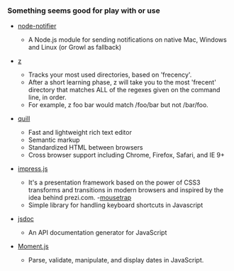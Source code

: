 ### Something seems good for play with or use

- [node-notifier](https://github.com/mikaelbr/node-notifier)
    - A Node.js module for sending notifications on native Mac, Windows and Linux (or Growl as fallback)

- [z](https://github.com/rupa/z)
    - Tracks your most used directories, based on 'frecency'.
    - After  a  short  learning  phase, z will take you to the most 'frecent' directory that matches ALL of the regexes given on the command line, in order.
    - For example, z foo bar would match /foo/bar but not /bar/foo.
- [quill](http://quilljs.com/)
    - Fast and lightweight rich text editor
    - Semantic markup
    - Standardized HTML between browsers
    - Cross browser support including Chrome, Firefox, Safari, and IE 9+
- [impress.js](https://github.com/impress/impress.js)
    - It's a presentation framework based on the power of CSS3 transforms and transitions in modern browsers and inspired by the idea behind prezi.com. 
-[mousetrap](https://github.com/ccampbell/mousetrap)
    - Simple library for handling keyboard shortcuts in Javascript
- [jsdoc](https://github.com/jsdoc3/jsdoc)
    - An API documentation generator for JavaScript
- [Moment.js](http://momentjs.com/)
    - Parse, validate, manipulate, and display dates in JavaScript.